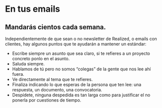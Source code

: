 # En tus emails

<h2 class="big-title">Mandarás cientos cada semana.</h2>

Independientemente de que sean o no newsletter de Realized, o emails con clientes, hay algunos puntos que te ayudarán a mantener un estándar:

<ul class="default-list">
  <li>Escribe siempre un asunto que sea claro, si te refieres a un proyecto concreto ponlo en el asunto.</li>
  <li>Saluda siempre.</li>
  <li>Hablamos de tú pero no somos “colegas” de la gente que nos lee ahí fuera.</li>
  <li>Ve directamente al tema que te refieres.</li>
  <li>Finaliza indicando lo que esperas de la persona que ten lee: una respuesta, un documento, una convocatoria.</li>
  <li>Despídete, ninguna despedida es tan larga como para justificar el no ponerla por cuestiones de tiempo.</li>
</ul>
